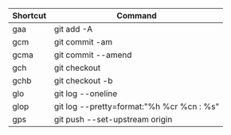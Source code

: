 | Shortcut | Command |
| --- | --- |
| gaa | git add -A |
| gcm | git commit -am |
| gcma | git commit --amend |
| gch | git checkout |
| gchb | git checkout -b |
| glo | git log --oneline |
| glop | git log --pretty=format:\"%h  %cr  %cn : %s\" |
| gps | git push --set-upstream origin |